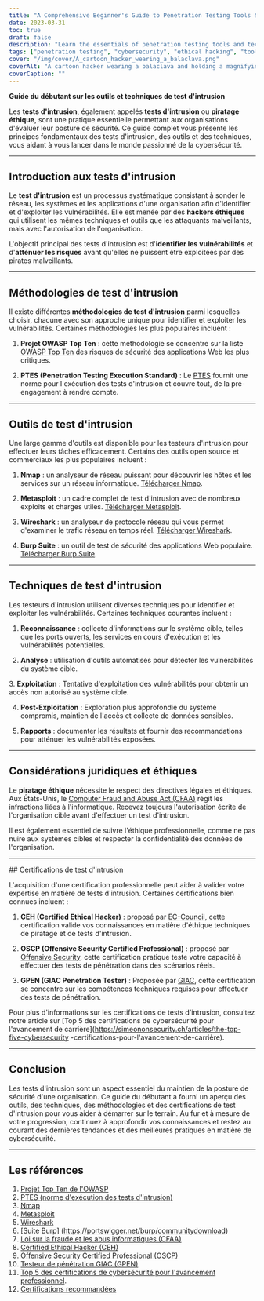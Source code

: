 ```yaml
---
title: "A Comprehensive Beginner's Guide to Penetration Testing Tools & Techniques"
date: 2023-03-31
toc: true
draft: false
description: "Learn the essentials of penetration testing tools and techniques, methodologies, and certifications to kickstart your career in cybersecurity."
tags: ["penetration testing", "cybersecurity", "ethical hacking", "tools", "techniques", "beginner's guide", "Nmap", "Metasploit", "Wireshark", "Burp Suite", "OSSTMM", "PTES", "OWASP", "CEH", "OSCP", "GPEN", "security testing", "vulnerability assessment", "network security", "information security"]
cover: "/img/cover/A_cartoon_hacker_wearing_a_balaclava.png"
coverAlt: "A cartoon hacker wearing a balaclava and holding a magnifying glass, examining a computer screen displaying various hacking testing tools like Nmap, Metasploit, Wireshark, and Burp Suite, with digital locks symbolizing secured systems in the background."
coverCaption: ""
---
```


 **Guide du débutant sur les outils et techniques de test d'intrusion**  Les **tests d'intrusion**, également appelés **tests d'intrusion** ou **piratage éthique**, sont une pratique essentielle permettant aux organisations d'évaluer leur posture de sécurité. Ce guide complet vous présente les principes fondamentaux des tests d'intrusion, des outils et des techniques, vous aidant à vous lancer dans le monde passionné de la cybersécurité.  ______  ## Introduction aux tests d'intrusion  Le **test d'intrusion** est un processus systématique consistant à sonder le réseau, les systèmes et les applications d'une organisation afin d'identifier et d'exploiter les vulnérabilités. Elle est menée par des **hackers éthiques** qui utilisent les mêmes techniques et outils que les attaquants malveillants, mais avec l'autorisation de l'organisation.  L'objectif principal des tests d'intrusion est d'**identifier les vulnérabilités** et d'**atténuer les risques** avant qu'elles ne puissent être exploitées par des pirates malveillants.  ______  ## Méthodologies de test d'intrusion  Il existe différentes **méthodologies de test d'intrusion** parmi lesquelles choisir, chacune avec son approche unique pour identifier et exploiter les vulnérabilités. Certaines méthodologies les plus populaires incluent :  1. **Projet OWASP Top Ten** : cette méthodologie se concentre sur la liste [OWASP Top Ten](https://owasp.org/www-project-top-ten/) des risques de sécurité des applications Web les plus critiques.  2. **PTES (Penetration Testing Execution Standard)** : Le [PTES](http://www.pentest-standard.org/index.php/Main_Page) fournit une norme pour l'exécution des tests d'intrusion et couvre tout, de la pré-engagement à rendre compte.  ______  ## Outils de test d'intrusion  Une large gamme d'outils est disponible pour les testeurs d'intrusion pour effectuer leurs tâches efficacement. Certains des outils open source et commerciaux les plus populaires incluent :  1. **Nmap** : un analyseur de réseau puissant pour découvrir les hôtes et les services sur un réseau informatique. [Télécharger Nmap](https://nmap.org/download.html).  2. **Metasploit** : un cadre complet de test d'intrusion avec de nombreux exploits et charges utiles. [Télécharger Metasploit](https://www.metasploit.com/download).  3. **Wireshark** : un analyseur de protocole réseau qui vous permet d'examiner le trafic réseau en temps réel. [Télécharger Wireshark](https://www.wireshark.org/download.html).  4. **Burp Suite** : un outil de test de sécurité des applications Web populaire. [Télécharger Burp Suite](https://portswigger.net/burp/communitydownload).  ______  ## Techniques de test d'intrusion  Les testeurs d'intrusion utilisent diverses techniques pour identifier et exploiter les vulnérabilités. Certaines techniques courantes incluent :  1. **Reconnaissance** : collecte d'informations sur le système cible, telles que les ports ouverts, les services en cours d'exécution et les vulnérabilités potentielles.  2. **Analyse** : utilisation d'outils automatisés pour détecter les vulnérabilités du système cible.  3. **Exploitation** : Tentative d'exploitation des vulnérabilités pour obtenir un accès non autorisé au système cible.  4. **Post-Exploitation** : Exploration plus approfondie du système compromis, maintien de l'accès et collecte de données sensibles.  5. **Rapports** : documenter les résultats et fournir des recommandations pour atténuer les vulnérabilités exposées.  ______  ## Considérations juridiques et éthiques  Le **piratage éthique** nécessite le respect des directives légales et éthiques. Aux États-Unis, le [Computer Fraud and Abuse Act (CFAA)](https://en.wikipedia.org/wiki/Computer_Fraud_and_Abuse_Act) régit les infractions liées à l'informatique. Recevez toujours l'autorisation écrite de l'organisation cible avant d'effectuer un test d'intrusion.  Il est également essentiel de suivre l'éthique professionnelle, comme ne pas nuire aux systèmes cibles et respecter la confidentialité des données de l'organisation.  ______  ## Certifications de test d'intrusion  L'acquisition d'une certification professionnelle peut aider à valider votre expertise en matière de tests d'intrusion. Certaines certifications bien connues incluent :  1. **CEH (Certified Ethical Hacker)** : proposé par [EC-Council](https://www.eccouncil.org/programs/certified-ethical-hacker-ceh/), cette certification valide vos connaissances en matière d'éthique techniques de piratage et de tests d'intrusion.  2. **OSCP (Offensive Security Certified Professional)** : proposé par [Offensive Security](https://www.offensive-security.com/pwk-oscp/), cette certification pratique teste votre capacité à effectuer des tests de pénétration dans des scénarios réels.  3. **GPEN (GIAC Penetration Tester)** : Proposée par [GIAC](https://www.giac.org/certification/penetration-tester-gpen), cette certification se concentre sur les compétences techniques requises pour effectuer des tests de pénétration.  Pour plus d'informations sur les certifications de tests d'intrusion, consultez notre article sur [Top 5 des certifications de cybersécurité pour l'avancement de carrière](https://simeononsecurity.ch/articles/the-top-five-cybersecurity -certifications-pour-l'avancement-de-carrière).  ______  ## Conclusion  Les tests d'intrusion sont un aspect essentiel du maintien de la posture de sécurité d'une organisation. Ce guide du débutant a fourni un aperçu des outils, des techniques, des méthodologies et des certifications de test d'intrusion pour vous aider à démarrer sur le terrain. Au fur et à mesure de votre progression, continuez à approfondir vos connaissances et restez au courant des dernières tendances et des meilleures pratiques en matière de cybersécurité.  ______  ## Les références  1. [Projet Top Ten de l'OWASP](https://owasp.org/www-project-top-ten/) 2. [PTES (norme d'exécution des tests d'intrusion)](http://www.pentest-standard.org/index.php/Main_Page) 3. [Nmap](https://nmap.org/download.html) 4. [Metasploit](https://www.metasploit.com/download) 5. [Wireshark](https://www.wireshark.org/download.html) 6. [Suite Burp] (https://portswigger.net/burp/communitydownload) 7. [Loi sur la fraude et les abus informatiques (CFAA)](https://en.wikipedia.org/wiki/Computer_Fraud_and_Abuse_Act) 8. [Certified Ethical Hacker (CEH)](https://www.eccouncil.org/programs/certified-ethical-hacker-ceh/) 9. [Offensive Security Certified Professional (OSCP)](https://www.offensive-security.com/pwk-oscp/) 10. [Testeur de pénétration GIAC (GPEN)](https://www.giac.org/certification/penetration-tester-gpen) 11. [Top 5 des certifications de cybersécurité pour l'avancement professionnel](https://simeononsecurity.ch/articles/the-top-five-cybersecurity-certifications-for-career-advancement/s). 12. [Certifications recommandées](https://simeononsecurity.ch/recommendations/certifications/) 